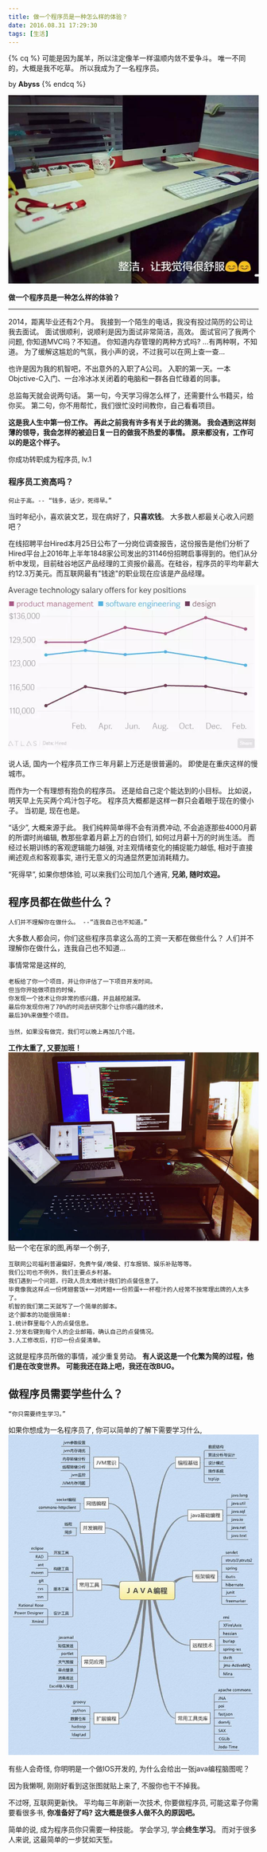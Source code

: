 ```yaml
---
title: 做一个程序员是一种怎么样的体验？
date: 2016.08.31 17:29:30
tags: [生活]
---
```


{% cq %}
可能是因为属羊，所以注定像羊一样温顺内敛不爱争斗。
唯一不同的，大概是我不吃草。
所以我成为了一名程序员。

by **Abyss**
{% endcq %}

<!-- more -->

![我的办公桌](/asserts/201704181.jpg)

**做一个程序员是一种怎么样的体验？**

--- 

2014，距离毕业还有2个月。
我接到一个陌生的电话，我没有投过简历的公司让我去面试。
面试很顺利，说顺利是因为面试非常简洁，高效。
面试官问了我两个问题,
你知道MVC吗？不知道。
你知道内存管理的两种方式吗? ...有两种啊，不知道。
为了缓解这尴尬的气氛，我小声的说，不过我可以在网上查一查... 

也许是因为我的机智吧，不出意外的入职了A公司。
入职的第一天。一本Objctive-C入门、一台冷冰冰关闭着的电脑和一群各自忙碌着的同事。

总监每天就会说两句话。
第一句，今天学习得怎么样了，还需要什么书籍买，给你买。
第二句，你不用帮忙，我们很忙没时间教你，自己看看项目。

**这是我人生中第一份工作。**
**再此之前我有许多有关于此的猜测。**
**我会遇到这样刻薄的领导，我会怎样的被迫日复一日的做我不热爱的事情。**
**原来都没有，工作可以的是这个样子。**

你成功转职成为程序员, lv.1

### 程序员工资高吗？
    何止于高。-- “钱多，话少，死得早。”

当时年纪小，喜欢装文艺，现在病好了，**只喜欢钱**。
大多数人都最关心收入问题吧？

在线招聘平台Hired本月25日公布了一分岗位调查报告，这份报告是他们分析了Hired平台上2016年上半年1848家公司发出的31146份招聘启事得到的。他们从分析中发现，目前硅谷地区产品经理的工资报价最高。在硅谷，程序员的平均年薪大约12.3万美元。而互联网最有"钱途"的职业现在应该是产品经理。

![](/asserts/201804182.png)

说人话, 国内一个程序员工作三年月薪上万还是很普遍的。
即使是在重庆这样的慢城市。

而作为一个有理想有抱负的程序员。
还是给自己定个能达到的小目标。
比如说，明天早上先买两个鸡汁包子吃。
程序员大概都是这样一群只会着眼于现在的傻小子。
当初是, 现在也是。

“话少”, 大概来源于此。
我们纯粹简单得不会有消费冲动,
不会追逐那些4000月薪的所谓时尚编辑,
教那些拿着月薪上万的白领们,
如何过月薪十万的时尚生活。
而经过长期训练的客观逻辑能力越强, 
对主观情绪变化的捕捉能力越低,
相对于直接阐述观点和客观事实,
进行无意义的沟通显然更加消耗精力。

“死得早”,
如果你想体验,
可以来我们公司加几个通宵,
**兄弟, 随时欢迎。**

## 程序员都在做些什么？
    人们并不理解你在做什么。 --“连我自己也不知道。”

大多数人都会问，你们这些程序员拿这么高的工资一天都在做些什么？
人们并不理解你在做什么，连我自己也不知道...

事情常常是这样的, 

    老板给了你一个项目，并让你评估了一下项目开发时间。
    但当你开始做项目的时候，
    你发现一个技术让你非常的感兴趣，并且越挖越深。
    最后你发现你用了70%的时间去研究那个让你感兴趣的技术，
    最后30%来做整个项目。

    当然，如果没有做完，我们可以晚上再加几个班。

**工作太重了, 又要加班！**
![在家里的状态](/asserts/201804183.jpg)
贴一个宅在家的图,再举一个例子,

    互联网公司福利普遍偏好，免费午餐/晚餐、打车报销、娱乐补贴等等。
    我们公司也不例外，我们主要点乡村基。
    我们遇到一个问题，行政人员太难统计我们的点餐信息了。
    毕竟像我这样点一份烤翅套饭+一对烤翅+一份煎蛋+一杯橙汁的人经常不按常理出牌的人太多了。
    机智的我们第二天就写了一个简单的脚本。
    这个脚本的功能很简单:
    1.统计群里每个人的点餐信息。
    2.分发右键到每个人的企业邮箱，确认自己的点餐情况。
    3.人工修改后，打印一份点餐清单。

这就是程序员所做的事情，减少重复劳动。
**有人说这是一个化繁为简的过程，他们是在改变世界。**
**可能我还在路上吧，我还在改BUG。**

## 做程序员需要学些什么？
    “你只需要终生学习。”

如果你想成为一名程序员了, 
你可以简单的了解下需要学习什么,
![java学习脑图](/asserts/201804184.jpg)

有些人会奇怪,
你明明是一个做IOS开发的,
为什么会给出一张java编程脑图呢？

因为我懒啊,
刚刚好看到这张图就贴上来了,
不服你也干不掉我。

不过呀, 互联网更新快。
平均每三年刷新一次技术, 
你要做程序员, 
可能这辈子你需要看很多书,
**你准备好了吗?**
**这大概是很多人做不久的原因吧。**

简单的说, 成为程序员你只需要一种技能。
学会学习, 学会**终生学习**。
而对于很多人来说, 这最简单的一步犹如天堑。